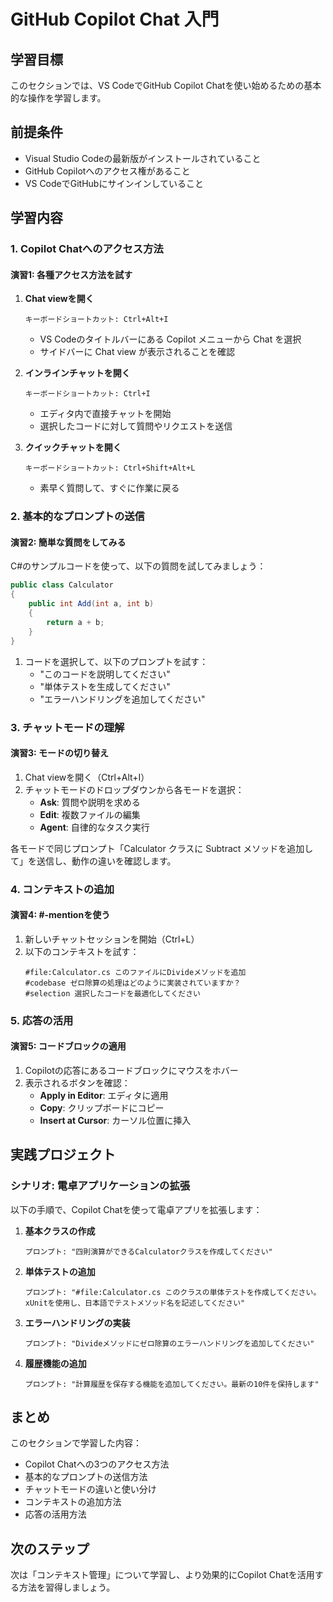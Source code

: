 # GitHub Copilot Chat 入門

## 学習目標
このセクションでは、VS CodeでGitHub Copilot Chatを使い始めるための基本的な操作を学習します。

## 前提条件
- Visual Studio Codeの最新版がインストールされていること
- GitHub Copilotへのアクセス権があること
- VS CodeでGitHubにサインインしていること

## 学習内容

### 1. Copilot Chatへのアクセス方法

#### 演習1: 各種アクセス方法を試す

1. **Chat viewを開く**
   ```
   キーボードショートカット: Ctrl+Alt+I
   ```
   - VS Codeのタイトルバーにある Copilot メニューから Chat を選択
   - サイドバーに Chat view が表示されることを確認

2. **インラインチャットを開く**
   ```
   キーボードショートカット: Ctrl+I
   ```
   - エディタ内で直接チャットを開始
   - 選択したコードに対して質問やリクエストを送信

3. **クイックチャットを開く**
   ```
   キーボードショートカット: Ctrl+Shift+Alt+L
   ```
   - 素早く質問して、すぐに作業に戻る

### 2. 基本的なプロンプトの送信

#### 演習2: 簡単な質問をしてみる

C#のサンプルコードを使って、以下の質問を試してみましょう：

```csharp
public class Calculator
{
    public int Add(int a, int b)
    {
        return a + b;
    }
}
```

1. コードを選択して、以下のプロンプトを試す：
   - "このコードを説明してください"
   - "単体テストを生成してください"
   - "エラーハンドリングを追加してください"

### 3. チャットモードの理解

#### 演習3: モードの切り替え

1. Chat viewを開く（Ctrl+Alt+I）
2. チャットモードのドロップダウンから各モードを選択：
   - **Ask**: 質問や説明を求める
   - **Edit**: 複数ファイルの編集
   - **Agent**: 自律的なタスク実行

各モードで同じプロンプト「Calculator クラスに Subtract メソッドを追加して」を送信し、動作の違いを確認します。

### 4. コンテキストの追加

#### 演習4: #-mentionを使う

1. 新しいチャットセッションを開始（Ctrl+L）
2. 以下のコンテキストを試す：
   ```
   #file:Calculator.cs このファイルにDivideメソッドを追加
   #codebase ゼロ除算の処理はどのように実装されていますか？
   #selection 選択したコードを最適化してください
   ```

### 5. 応答の活用

#### 演習5: コードブロックの適用

1. Copilotの応答にあるコードブロックにマウスをホバー
2. 表示されるボタンを確認：
   - **Apply in Editor**: エディタに適用
   - **Copy**: クリップボードにコピー
   - **Insert at Cursor**: カーソル位置に挿入

## 実践プロジェクト

### シナリオ: 電卓アプリケーションの拡張

以下の手順で、Copilot Chatを使って電卓アプリを拡張します：

1. **基本クラスの作成**
   ```
   プロンプト: "四則演算ができるCalculatorクラスを作成してください"
   ```

2. **単体テストの追加**
   ```
   プロンプト: "#file:Calculator.cs このクラスの単体テストを作成してください。xUnitを使用し、日本語でテストメソッド名を記述してください"
   ```

3. **エラーハンドリングの実装**
   ```
   プロンプト: "Divideメソッドにゼロ除算のエラーハンドリングを追加してください"
   ```

4. **履歴機能の追加**
   ```
   プロンプト: "計算履歴を保存する機能を追加してください。最新の10件を保持します"
   ```

## まとめ

このセクションで学習した内容：
- Copilot Chatへの3つのアクセス方法
- 基本的なプロンプトの送信方法
- チャットモードの違いと使い分け
- コンテキストの追加方法
- 応答の活用方法

## 次のステップ

次は「コンテキスト管理」について学習し、より効果的にCopilot Chatを活用する方法を習得しましょう。
